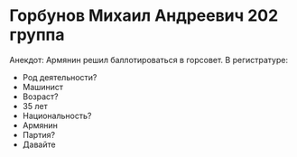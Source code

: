 # Горбунов Михаил Андреевич 202 группа
Анекдот:
Армянин решил баллотироваться в горсовет. В регистратуре: 
- Род деятельности? 
- Машинист 
- Возраст? 
- 35 лет 
- Национальность? 
- Армянин 
- Партия? 
- Давайте

